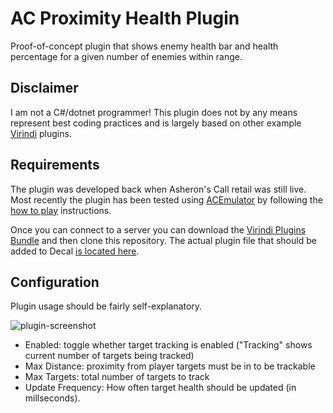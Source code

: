 # AC Proximity Health Plugin
Proof-of-concept plugin that shows enemy health bar and health percentage for a given number of enemies within range.

## Disclaimer
I am not a C#/dotnet programmer! This plugin does not by any means represent best coding practices and is largely based on other example [Virindi](http://www.virindi.net/) plugins.

## Requirements
The plugin was developed back when Asheron's Call retail was still live. Most recently the plugin has been tested using [ACEmulator](https://emulator.ac/) by following the [how to play](https://emulator.ac/how-to-play/) instructions.

Once you can connect to a server you can download the [Virindi Plugins Bundle](http://www.virindi.net/plugins/updates/VirindiInstaller1008.zip) and then clone this repository. The actual plugin file that should be added to Decal [is located here](https://github.com/adpriebe/acproximityhealth/blob/master/bin/x86/Debug/ProximityHealth.dll).

## Configuration
Plugin usage should be fairly self-explanatory.

![plugin-screenshot](https://github.com/adpriebe/acproximityhealth/assets/1586316/99664df2-6c05-4652-8b3d-384025768684)

* Enabled: toggle whether target tracking is enabled ("Tracking" shows current number of targets being tracked)
* Max Distance: proximity from player targets must be in to be trackable
* Max Targets: total number of targets to track
* Update Frequency: How often target health should be updated (in millseconds).
